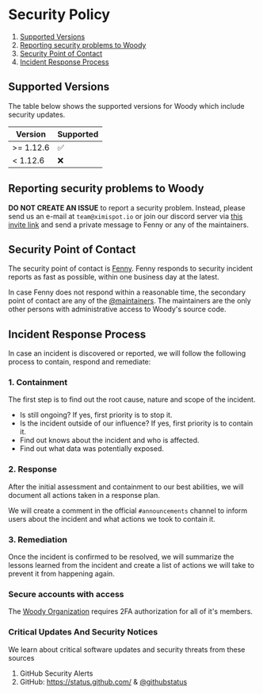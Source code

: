 # Security Policy

1. [Supported Versions](#versions)
2. [Reporting security problems to Woody](#reporting)
3. [Security Point of Contact](#contact)
4. [Incident Response Process](#process)

<a name="versions"></a>
## Supported Versions

The table below shows the supported versions for Woody which include security updates.

| Version   | Supported          |
| --------- | ------------------ |
| >= 1.12.6 | :white_check_mark: |
| < 1.12.6  | :x:                |

<a name="reporting"></a>
## Reporting security problems to Woody

**DO NOT CREATE AN ISSUE** to report a security problem. Instead, please
send us an e-mail at `team@ximispot.io` or join our discord server via
[this invite link](https://ximispot.io/discord) and send a private message
to Fenny or any of the maintainers.

<a name="contact"></a>
## Security Point of Contact

The security point of contact is [Fenny](https://github.com/Fenny). Fenny responds
to security incident reports as fast as possible, within one business day at the
latest.

In case Fenny does not respond within a reasonable time, the secondary point
of contact are any of the [@maintainers](https://github.com/orgs/ximispot/teams/maintainers).
The maintainers are the only other persons with administrative access to Woody's source code.

<a name="process"></a>
## Incident Response Process

In case an incident is discovered or reported, we will follow the following
process to contain, respond and remediate:

### 1. Containment

The first step is to find out the root cause, nature and scope of the incident.

- Is still ongoing? If yes, first priority is to stop it.
- Is the incident outside of our influence? If yes, first priority is to contain it.
- Find out knows about the incident and who is affected.
- Find out what data was potentially exposed.

### 2. Response

After the initial assessment and containment to our best abilities, we will
document all actions taken in a response plan.

We will create a comment in the official `#announcements` channel to inform users about
the incident and what actions we took to contain it.

### 3. Remediation

Once the incident is confirmed to be resolved, we will summarize the lessons
learned from the incident and create a list of actions we will take to prevent
it from happening again.

### Secure accounts with access

The [Woody Organization](https://github.com/ximispot) requires 2FA authorization
for all of it's members.

### Critical Updates And Security Notices

We learn about critical software updates and security threats from these sources

1. GitHub Security Alerts
2. GitHub: https://status.github.com/ & [@githubstatus](https://twitter.com/githubstatus)
